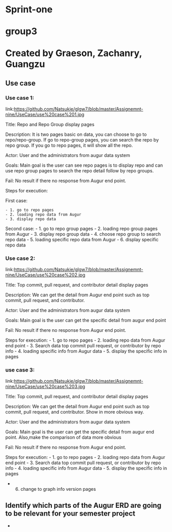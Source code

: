# Sprint-one <br><br>group3 <br><br> Created by Graeson, Zachanry, Guangzu


## Use case

###  Use case 1:

link:https://github.com/Natsukie/glgw7/blob/master/Assignemnt-nine/UseCase/use%20case%201.jpg

Title: Repo and Repo Group display pages

Description: It is two pages basic on data, you can choose to go to repo/repo-group. If go to repo-group pages, you can search the repo by repo group. If you go to repo pages, it will show all the repo.

Actor: User and the administrators from augur data system

Goals: Main goal is the user can see repo pages is to display repo and can use repo group pages to search the repo detail follow by repo groups.

Fail: No result if there no response from Augur end point.

Steps for execution:

 First case:
 
	- 1. go to repo pages
	- 2. loading repo data from Augur
	- 3. display repo data
Second case:
	- 1. go to repo group pages
	- 2. loading repo group pages from Augur
	- 3. display repo group data
	- 4. choose repo group to search repo data
	- 5. loading specific repo data from Augur
	- 6. display specific repo data


###  Use case 2:

link:https://github.com/Natsukie/glgw7/blob/master/Assignemnt-nine/UseCase/use%20case%202.jpg

Title: Top commit, pull request, and contributor detail display pages

Description: We can get the detail from Augur end point such as top commit, pull request, and contributor.

Actor: User and the administrators from augur data system

Goals: Main goal is the user can get the specific detail from augur end point

Fail: No result if there no response from Augur end point.

Steps for execution:
	- 1. go to repo pages
	- 2. loading repo data from Augur end point
	- 3. Search data top commit pull request, or contributor by repo info
	- 4. loading specific info from Augur data
	- 5. display the specific info in pages

### use case 3:

link:https://github.com/Natsukie/glgw7/blob/master/Assignemnt-nine/UseCase/use%20case%203.jpg

Title: Top commit, pull request, and contributor detail display pages

Description: We can get the detail from Augur end point such as top commit, pull request, and contributor. Show in more obvious way.

Actor: User and the administrators from augur data system

Goals: Main goal is the user can get the specific detail from augur end point. Also,make the comparison of data more obvious

Fail: No result if there no response from Augur end point.

Steps for execution:
	- 1. go to repo pages
	- 2. loading repo data from Augur end point
	- 3. Search data top commit pull request, or contributor by repo info
	- 4. loading specific info from Augur data
	- 5. display the specific info in pages
  - 6. change to graph info version pages


## Identify which parts of the Augur ERD are going to be relevant for your semester project
  -
 
